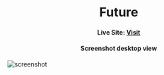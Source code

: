 <h1 align="center"> 
  Future
</h1>

<h4 align="center">Live Site:  <a href="https://simantabarua.github.io/future-plan/">Visit</a></h4>

<h4 align="center"> Screenshot desktop view</h4>

![screenshot](https://i.ibb.co/F4j2CF3/Screenshot-2023-01-07-at-20-49-14-Future.png)
